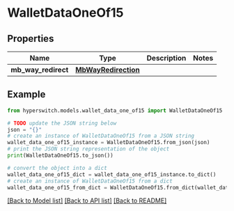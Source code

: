 # WalletDataOneOf15


## Properties

Name | Type | Description | Notes
------------ | ------------- | ------------- | -------------
**mb_way_redirect** | [**MbWayRedirection**](MbWayRedirection.md) |  | 

## Example

```python
from hyperswitch.models.wallet_data_one_of15 import WalletDataOneOf15

# TODO update the JSON string below
json = "{}"
# create an instance of WalletDataOneOf15 from a JSON string
wallet_data_one_of15_instance = WalletDataOneOf15.from_json(json)
# print the JSON string representation of the object
print(WalletDataOneOf15.to_json())

# convert the object into a dict
wallet_data_one_of15_dict = wallet_data_one_of15_instance.to_dict()
# create an instance of WalletDataOneOf15 from a dict
wallet_data_one_of15_from_dict = WalletDataOneOf15.from_dict(wallet_data_one_of15_dict)
```
[[Back to Model list]](../README.md#documentation-for-models) [[Back to API list]](../README.md#documentation-for-api-endpoints) [[Back to README]](../README.md)


